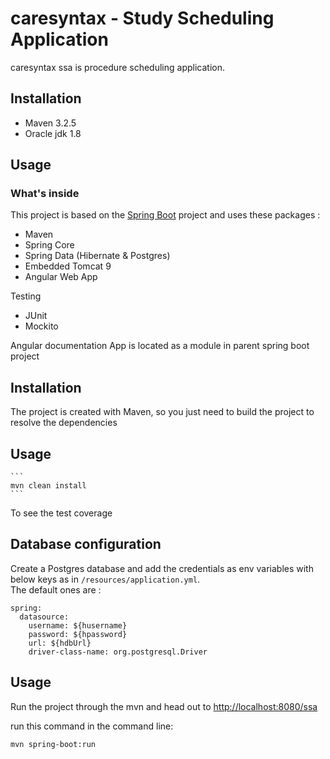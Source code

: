 # caresyntax - Study Scheduling Application

caresyntax ssa is procedure scheduling application.

## Installation

- Maven 3.2.5
- Oracle jdk 1.8

## Usage

### What's inside 
This project is based on the [Spring Boot](http://projects.spring.io/spring-boot/) project and uses these packages :
  - Maven
  - Spring Core
  - Spring Data (Hibernate & Postgres)
  - Embedded Tomcat 9
  - Angular Web App

Testing
  - JUnit
  - Mockito

Angular documentation
App is located as a module in parent spring boot project
    

## Installation 
The project is created with Maven, so you just need to build the project to resolve the dependencies
## Usage
    ```
    mvn clean install
    ```

To see the test coverage 

## Database configuration 
Create a Postgres database and add the credentials as env variables with below keys as in `/resources/application.yml`.  
The default ones are :
```
spring:
  datasource:
    username: ${husername}
    password: ${hpassword}
    url: ${hdbUrl}
    driver-class-name: org.postgresql.Driver
```

## Usage 
Run the project through the mvn and head out to [http://localhost:8080/ssa](http://localhost:8080/ssa)

run this command in the command line:
```
mvn spring-boot:run
```
